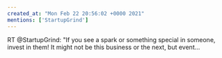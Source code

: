 ```yaml
---
created_at: "Mon Feb 22 20:56:02 +0000 2021"
mentions: ['StartupGrind']
---
```


RT @StartupGrind: "If you see a spark or something special in someone, invest in them! It might not be this business or the next, but event…